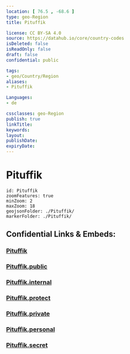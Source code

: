 ```yaml
---
location: [ 76.5 , -68.6 ] 
type: geo-Region
title: Pituffik

license: CC BY-SA 4.0
source: https://datahub.io/core/country-codes
isDeleted: false
isReadOnly: false
draft: false
confidential: public

tags:
- geo/Country/Region
aliases:
- Pituffik

Languages:
- de

cssclasses: geo-Region
publish: true
linkTitle: 
keywords: 
layout: 
publishDate: 
expiryDate: 
---
```


# Pituffik

```leaflet
id: Pituffik
zoomFeatures: true 
minZoom: 2 
maxZoom: 18
geojsonFolder: ./Pituffik/
markerFolder: ./Pituffik/
```


## Confidential Links & Embeds: 

### [Pituffik](/_Standards/Earth/Continent/Europe/Europe~North/Greenland/Communities~Greenland/Pituffik.md) 

### [Pituffik.public](/_public/Earth/Continent/Europe/Europe~North/Greenland/Communities~Greenland/Pituffik.public.md) 

### [Pituffik.internal](/_internal/Earth/Continent/Europe/Europe~North/Greenland/Communities~Greenland/Pituffik.internal.md) 

### [Pituffik.protect](/_protect/Earth/Continent/Europe/Europe~North/Greenland/Communities~Greenland/Pituffik.protect.md) 

### [Pituffik.private](/_private/Earth/Continent/Europe/Europe~North/Greenland/Communities~Greenland/Pituffik.private.md) 

### [Pituffik.personal](/_personal/Earth/Continent/Europe/Europe~North/Greenland/Communities~Greenland/Pituffik.personal.md) 

### [Pituffik.secret](/_secret/Earth/Continent/Europe/Europe~North/Greenland/Communities~Greenland/Pituffik.secret.md)

